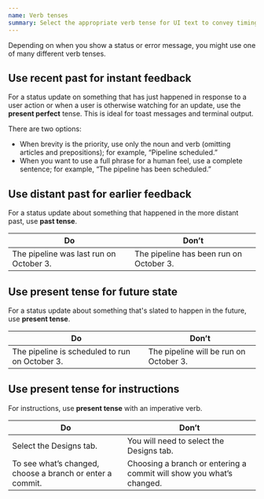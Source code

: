 ```yaml
---
name: Verb tenses
summary: Select the appropriate verb tense for UI text to convey timing accurately and provide clear instructions across different scenarios.
---
```


Depending on when you show a status or error message, you might use one of many different verb tenses.

## Use recent past for instant feedback

For a status update on something that has just happened in response to a user action or when a user is otherwise watching for an update, use the **present perfect** tense. This is ideal for toast messages and terminal output.

There are two options:

- When brevity is the priority, use only the noun and verb (omitting articles and prepositions); for example, “Pipeline scheduled.”
- When you want to use a full phrase for a human feel, use a complete sentence; for example, “The pipeline has been scheduled.”

## Use distant past for earlier feedback

For a status update about something that happened in the more distant past, use **past tense**.

| Do | Don’t |
| --- | --- |
| The pipeline was last run on October 3. | The pipeline has been run on October 3. |

## Use present tense for future state

For a status update about something that's slated to happen in the future, use **present tense**.

| Do | Don’t |
| --- | --- |
| The pipeline is scheduled to run on October 3. | The pipeline will be run on October 3. |

## Use present tense for instructions

For instructions, use **present tense** with an imperative verb.

| Do | Don’t |
| --- | --- |
| Select the Designs tab. | You will need to select the Designs tab. |
| To see what’s changed, choose a branch or enter a commit. | Choosing a branch or entering a commit will show you what’s changed. |
